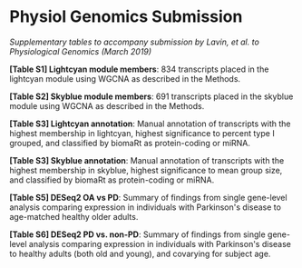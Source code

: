 # Physiol Genomics Submission
*Supplementary tables to accompany submission by Lavin, et al. to Physiological Genomics (March 2019)*

**[Table S1] Lightcyan module members**: 834 transcripts placed in the lightcyan module using WGCNA as described in the Methods.

**[Table S2] Skyblue module members**: 691 transcripts placed in the skyblue module using WGCNA as described in the Methods.

**[Table S3] Lightcyan annotation**: Manual annotation of transcripts with the highest membership in lightcyan, highest significance to percent type I grouped, and classified by biomaRt as protein-coding or miRNA. 

**[Table S3] Skyblue annotation**: Manual annotation of transcripts with the highest membership in skyblue, highest significance to mean group size, and classified by biomaRt as protein-coding or miRNA. 

**[Table S5] DESeq2 OA vs PD**: Summary of findings from single gene-level analysis comparing expression in individuals with Parkinson's disease to age-matched healthy older adults.

**[Table S6] DESeq2 PD vs. non-PD**: Summary of findings from single gene-level analysis comparing expression in individuals with Parkinson's disease to healthy adults (both old and young), and covarying for subject age.
